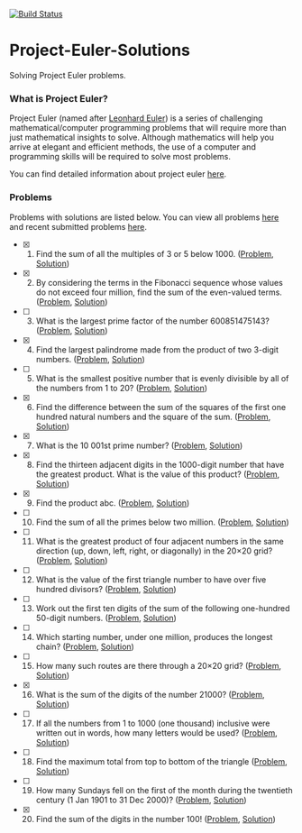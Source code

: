 [![Build Status](https://travis-ci.org/Dukotech/Project-Euler-Solutions.svg?branch=master)](https://travis-ci.org/Dukotech/Project-Euler-Solutions)

# Project-Euler-Solutions
Solving Project Euler problems.

### What is Project Euler?
Project Euler (named after [Leonhard Euler](https://en.wikipedia.org/wiki/Leonhard_Euler)) is a series of challenging mathematical/computer programming problems that will require more than just mathematical insights to solve. Although mathematics will help you arrive at elegant and efficient methods, the use of a computer and programming skills will be required to solve most problems.

You can find detailed information about project euler [here](https://projecteuler.net).
### Problems

Problems with solutions are listed below. You can view all problems [here](https://projecteuler.net/archives) and recent submitted problems [here](https://projecteuler.net/recent).

- [x] 1. Find the sum of all the multiples of 3 or 5 below 1000. ([Problem](https://projecteuler.net/problem=1), [Solution](../../tree/master/dotnet/src/Problem1.cs))
- [x] 2. By considering the terms in the Fibonacci sequence whose values do not exceed four million, find the sum of the even-valued terms. ([Problem](https://projecteuler.net/problem=2), [Solution](../../tree/master/dotnet/src/Problem2.cs))
- [ ] 3. What is the largest prime factor of the number 600851475143? ([Problem](https://projecteuler.net/problem=3), [Solution](../../tree/master/dotnet/src/Problem3.cs))
- [x] 4. Find the largest palindrome made from the product of two 3-digit numbers. ([Problem](https://projecteuler.net/problem=4), [Solution](../../tree/master/dotnet/src/Problem4.cs))
- [ ] 5. What is the smallest positive number that is evenly divisible by all of the numbers from 1 to 20? ([Problem](https://projecteuler.net/problem=5), [Solution](../../tree/master/dotnet/src/Problem5.cs))
- [x] 6. Find the difference between the sum of the squares of the first one hundred natural numbers and the square of the sum. ([Problem](https://projecteuler.net/problem=6), [Solution](../../tree/master/dotnet/src/Problem6.cs))
- [x] 7. What is the 10 001st prime number? ([Problem](https://projecteuler.net/problem=7), [Solution](../../tree/master/dotnet/src/Problem7.cs))
- [x] 8. Find the thirteen adjacent digits in the 1000-digit number that have the greatest product. What is the value of this product? ([Problem](https://projecteuler.net/problem=8), [Solution]())
- [x] 9. Find the product abc. ([Problem](https://projecteuler.net/problem=9), [Solution](../../tree/master/dotnet/src/Problem9.cs))
- [ ] 10. Find the sum of all the primes below two million. ([Problem](https://projecteuler.net/problem=10), [Solution](../../tree/master/dotnet/src/Problem10.cs))
- [ ] 11. What is the greatest product of four adjacent numbers in the same direction (up, down, left, right, or diagonally) in the 20×20 grid? ([Problem](https://projecteuler.net/problem=11), [Solution](../../tree/master/dotnet/src/Problem11.cs))
- [ ] 12. What is the value of the first triangle number to have over five hundred divisors? ([Problem](https://projecteuler.net/problem=12), [Solution](../../tree/master/dotnet/src/Problem12.cs))
- [ ] 13. Work out the first ten digits of the sum of the following one-hundred 50-digit numbers. ([Problem](https://projecteuler.net/problem=13), [Solution](../../tree/master/dotnet/src/Problem13.cs)) 
- [ ] 14. Which starting number, under one million, produces the longest chain? ([Problem](https://projecteuler.net/problem=14), [Solution](../../tree/master/dotnet/src/Problem14.cs))
- [ ] 15. How many such routes are there through a 20×20 grid? ([Problem](https://projecteuler.net/problem=15), [Solution](../../tree/master/dotnet/src/Problem15.cs))
- [x] 16. What is the sum of the digits of the number 21000? ([Problem](https://projecteuler.net/problem=16), [Solution](../../tree/master/dotnet/src/Problem16.cs))
- [ ] 17. If all the numbers from 1 to 1000 (one thousand) inclusive were written out in words, how many letters would be used? ([Problem](https://projecteuler.net/problem=17), [Solution](../../tree/master/dotnet/src/Problem17.cs))
- [ ] 18. Find the maximum total from top to bottom of the triangle ([Problem](https://projecteuler.net/problem=18), [Solution](../../tree/master/dotnet/src/Problem18.cs))
- [ ] 19. How many Sundays fell on the first of the month during the twentieth century (1 Jan 1901 to 31 Dec 2000)? ([Problem](https://projecteuler.net/problem=19), [Solution](../../tree/master/dotnet/src/Problem19.cs))
- [x] 20. Find the sum of the digits in the number 100! ([Problem](https://projecteuler.net/problem=20), [Solution](../../tree/master/dotnet/src/Problem20.cs))